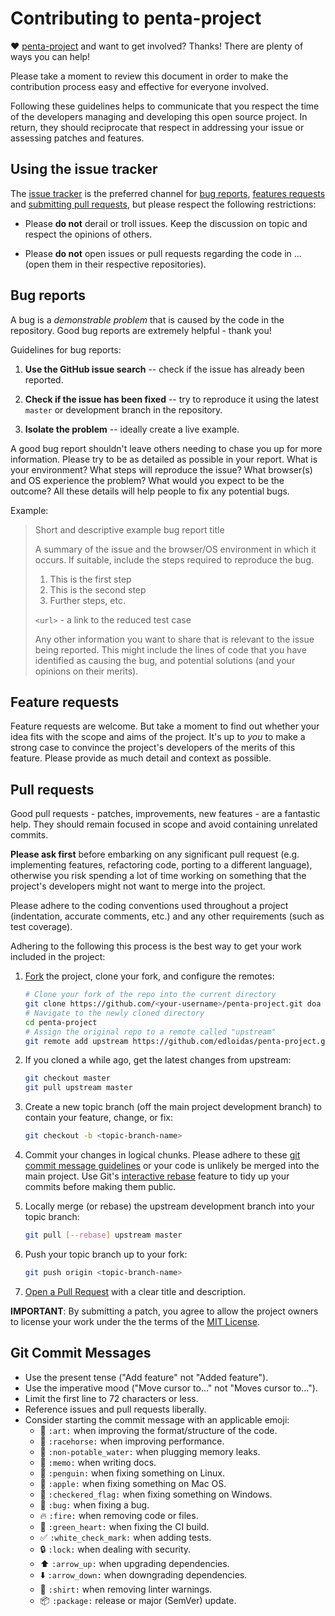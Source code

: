 # Contributing to penta-project #

♥ [penta-project](https://github.com/edloidas/penta-project) and want to get involved?
Thanks! There are plenty of ways you can help!

Please take a moment to review this document in order to make the contribution process easy and effective for everyone involved.

Following these guidelines helps to communicate that you respect the time of the developers managing and developing this open source project. In return, they should reciprocate that respect in addressing your issue or assessing patches and features.

## Using the issue tracker ##

The [issue tracker](https://github.com/edloidas/penta-project/issues) is the preferred channel for [bug reports](#bugs), [features requests](#features) and [submitting pull requests](#pull-requests), but please respect the following restrictions:

* Please **do not** derail or troll issues. Keep the discussion on topic and respect the opinions of others.

* Please **do not** open issues or pull requests regarding the code in
  ... (open them in their respective repositories).

## Bug reports ##

A bug is a _demonstrable problem_ that is caused by the code in the repository.
Good bug reports are extremely helpful - thank you!

Guidelines for bug reports:

1. **Use the GitHub issue search** -- check if the issue has already been
   reported.

2. **Check if the issue has been fixed** -- try to reproduce it using the
   latest `master` or development branch in the repository.

3. **Isolate the problem** -- ideally create a live example.

A good bug report shouldn't leave others needing to chase you up for more information. Please try to be as detailed as possible in your report. What is your environment? What steps will reproduce the issue? What browser(s) and OS experience the problem? What would you expect to be the outcome? All these details will help people to fix any potential bugs.

Example:

> Short and descriptive example bug report title
>
> A summary of the issue and the browser/OS environment in which it occurs. If suitable, include the steps required to reproduce the bug.
>
> 1. This is the first step
> 2. This is the second step
> 3. Further steps, etc.
>
> `<url>` - a link to the reduced test case
>
> Any other information you want to share that is relevant to the issue being reported. This might include the lines of code that you have identified as causing the bug, and potential solutions (and your opinions on their merits).


## Feature requests ##

Feature requests are welcome. But take a moment to find out whether your idea fits with the scope and aims of the project. It's up to *you* to make a strong case to convince the project's developers of the merits of this feature. Please provide as much detail and context as possible.

## Pull requests ##

Good pull requests - patches, improvements, new features - are a fantastic help. They should remain focused in scope and avoid containing unrelated commits.

**Please ask first** before embarking on any significant pull request (e.g. implementing features, refactoring code, porting to a different language), otherwise you risk spending a lot of time working on something that the project's developers might not want to merge into the project.

Please adhere to the coding conventions used throughout a project (indentation, accurate comments, etc.) and any other requirements (such as test coverage).

Adhering to the following this process is the best way to get your work included in the project:

1. [Fork](http://help.github.com/fork-a-repo/) the project, clone your fork,
   and configure the remotes:

   ```bash
   # Clone your fork of the repo into the current directory
   git clone https://github.com/<your-username>/penta-project.git doa
   # Navigate to the newly cloned directory
   cd penta-project
   # Assign the original repo to a remote called "upstream"
   git remote add upstream https://github.com/edloidas/penta-project.git
   ```

2. If you cloned a while ago, get the latest changes from upstream:

   ```bash
   git checkout master
   git pull upstream master
   ```

3. Create a new topic branch (off the main project development branch) to contain your feature, change, or fix:

   ```bash
   git checkout -b <topic-branch-name>
   ```

4. Commit your changes in logical chunks. Please adhere to these [git commit message guidelines](http://tbaggery.com/2008/04/19/a-note-about-git-commit-messages.html) or your code is unlikely be merged into the main project. Use Git's [interactive rebase](https://help.github.com/articles/interactive-rebase) feature to tidy up your commits before making them public.

5. Locally merge (or rebase) the upstream development branch into your topic branch:

   ```bash
   git pull [--rebase] upstream master
   ```

6. Push your topic branch up to your fork:

   ```bash
   git push origin <topic-branch-name>
   ```

7. [Open a Pull Request](https://help.github.com/articles/using-pull-requests/) with a clear title and description.

**IMPORTANT**: By submitting a patch, you agree to allow the project owners to license your work under the the terms of the [MIT License](LICENSE).

## Git Commit Messages ##

* Use the present tense ("Add feature" not "Added feature").
* Use the imperative mood ("Move cursor to..." not "Moves cursor to...").
* Limit the first line to 72 characters or less.
* Reference issues and pull requests liberally.
* Consider starting the commit message with an applicable emoji:
  - :art: `:art:` when improving the format/structure of the code.
  - :racehorse: `:racehorse:` when improving performance.
  - :non-potable_water: `:non-potable_water:` when plugging memory leaks.
  - :memo: `:memo:` when writing docs.
  - :penguin: `:penguin:` when fixing something on Linux.
  - :apple: `:apple:` when fixing something on Mac OS.
  - :checkered_flag: `:checkered_flag:` when fixing something on Windows.
  - :bug: `:bug:` when fixing a bug.
  - :fire: `:fire:` when removing code or files.
  - :green_heart: `:green_heart:` when fixing the CI build.
  - :white_check_mark: `:white_check_mark:` when adding tests.
  - :lock: `:lock:` when dealing with security.
  - :arrow_up: `:arrow_up:` when upgrading dependencies.
  - :arrow_down: `:arrow_down:` when downgrading dependencies.
  - :shirt: `:shirt:` when removing linter warnings.
  - :package: `:package:` release or major (SemVer) update.
